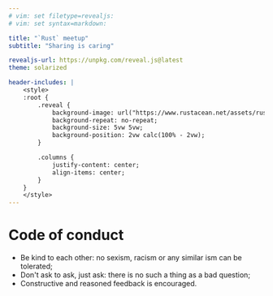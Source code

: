 ```yaml
---
# vim: set filetype=revealjs:
# vim: set syntax=markdown:

title: "`Rust` meetup"
subtitle: "Sharing is caring"

revealjs-url: https://unpkg.com/reveal.js@latest
theme: solarized

header-includes: |
    <style>
    :root {
        .reveal {
            background-image: url("https://www.rustacean.net/assets/rustacean-flat-happy.svg");
            background-repeat: no-repeat;
            background-size: 5vw 5vw;
            background-position: 2vw calc(100% - 2vw);
        }

        .columns {
            justify-content: center;
            align-items: center;
        }
    }
    </style>
---
```


# Code of conduct

* Be kind to each other: no sexism, racism or any similar ism can be tolerated;
* Don't ask to ask, just ask: there is no such a thing as a bad question;
* Constructive and reasoned feedback is encouraged.

